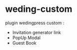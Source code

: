 # weding-custom
plugin wedingpress custom : 
- Invitation generator link
- PopUp Modal
- Guest Book
